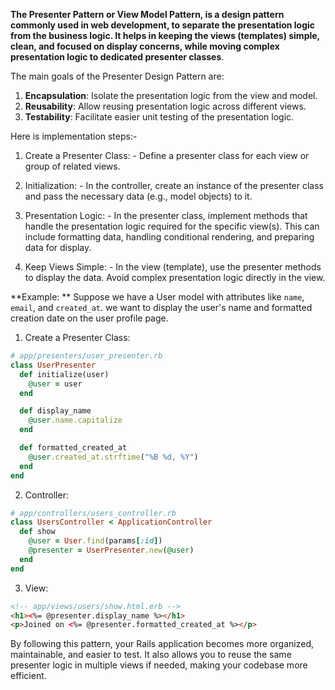 **The Presenter Pattern or View Model Pattern, is a design pattern commonly used in web development, to separate the presentation logic from the business logic. It helps in keeping the views (templates) simple, clean, and focused on display concerns, while moving complex presentation logic to dedicated presenter classes**.

The main goals of the Presenter Design Pattern are:

1. **Encapsulation**: Isolate the presentation logic from the view and model.
2. **Reusability**: Allow reusing presentation logic across different views.
3. **Testability**: Facilitate easier unit testing of the presentation logic.

Here is implementation steps:-

  1. Create a Presenter Class:
    - Define a presenter class for each view or group of related views. 

  2. Initialization:
    - In the controller, create an instance of the presenter class and pass the necessary data (e.g., model objects) to it.

  3. Presentation Logic:
    - In the presenter class, implement methods that handle the presentation logic required for the specific view(s). This can include formatting data, handling conditional rendering, and preparing data for display.

  4. Keep Views Simple:
    - In the view (template), use the presenter methods to display the data.
      Avoid complex presentation logic directly in the view.

**Example:
**
Suppose we have a User model with attributes like `name`, `email`, and `created_at`. we want to display the user's name and formatted creation date on the user profile page.

1. Create a Presenter Class:

```ruby
# app/presenters/user_presenter.rb
class UserPresenter
  def initialize(user)
    @user = user
  end

  def display_name
    @user.name.capitalize
  end

  def formatted_created_at
    @user.created_at.strftime("%B %d, %Y")
  end
end
```

2. Controller:

```ruby
# app/controllers/users_controller.rb
class UsersController < ApplicationController
  def show
    @user = User.find(params[:id])
    @presenter = UserPresenter.new(@user)
  end
end
```

3. View:

```html
<!-- app/views/users/show.html.erb -->
<h1><%= @presenter.display_name %></h1>
<p>Joined on <%= @presenter.formatted_created_at %></p>
```

By following this pattern, your Rails application becomes more organized, maintainable, and easier to test.
It also allows you to reuse the same presenter logic in multiple views if needed, making your codebase more efficient.

